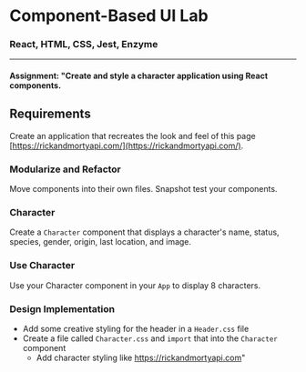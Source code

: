 # Component-Based UI Lab 

### React, HTML, CSS, Jest, Enzyme
___

#### Assignment: "Create and style a character application using React components.

## Requirements

Create an application that recreates the look and feel of this
page [https://rickandmortyapi.com/](https://rickandmortyapi.com/).

### Modularize and Refactor

Move components into their own files. Snapshot test your components.

### Character

Create a `Character` component that displays a character's name,
status, species, gender, origin, last location, and image.

### Use Character

Use your Character component in your `App` to display 8 characters.

### Design Implementation

* Add some creative styling for the header in a `Header.css` file
* Create a file called `Character.css` and `import` that into
  the `Character` component
  * Add character styling like https://rickandmortyapi.com"
